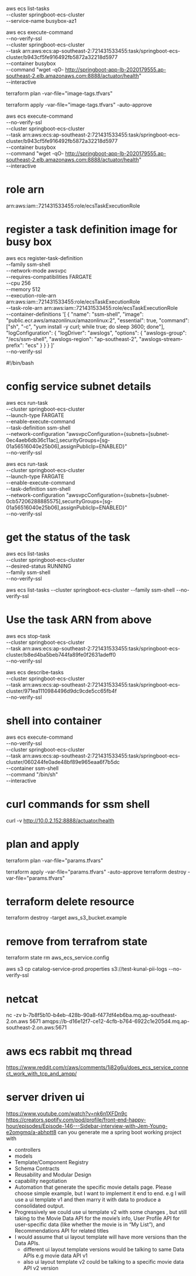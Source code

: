 aws ecs list-tasks \
--cluster springboot-ecs-cluster \
--service-name busybox-az1

aws ecs execute-command \
--no-verify-ssl \
--cluster springboot-ecs-cluster \
--task arn:aws:ecs:ap-southeast-2:721431533455:task/springboot-ecs-cluster/b943cf5fe916492fb5872a32218d5977 \
--container busybox \
--command "wget -qO- http://springboot-app-lb-2020179555.ap-southeast-2.elb.amazonaws.com:8888/actuator/health" \
--interactive


terraform plan -var-file="image-tags.tfvars"

terraform apply -var-file="image-tags.tfvars" -auto-approve


aws ecs execute-command \
--no-verify-ssl \
--cluster springboot-ecs-cluster \
--task arn:aws:ecs:ap-southeast-2:721431533455:task/springboot-ecs-cluster/b943cf5fe916492fb5872a32218d5977 \
--container busybox \
--command "wget -qO- http://springboot-app-lb-2020179555.ap-southeast-2.elb.amazonaws.com:8888/actuator/health" \
--interactive

# role arn
arn:aws:iam::721431533455:role/ecsTaskExecutionRole


# register a task definition image for busy box 
aws ecs register-task-definition \
--family ssm-shell \
--network-mode awsvpc \
--requires-compatibilities FARGATE \
--cpu 256 \
--memory 512 \
--execution-role-arn arn:aws:iam::721431533455:role/ecsTaskExecutionRole \
--task-role-arn arn:aws:iam::721431533455:role/ecsTaskExecutionRole \
--container-definitions '[
{
"name": "ssm-shell",
"image": "public.ecr.aws/amazonlinux/amazonlinux:2",
"essential": true,
"command": ["sh", "-c", "yum install -y curl; while true; do sleep 3600; done"],
"logConfiguration": {
"logDriver": "awslogs",
"options": {
"awslogs-group": "/ecs/ssm-shell",
"awslogs-region": "ap-southeast-2",
"awslogs-stream-prefix": "ecs"
}
}
}
]' \
--no-verify-ssl

#!/bin/bash
# config service subnet details
aws ecs run-task \
--cluster springboot-ecs-cluster \
--launch-type FARGATE \
--enable-execute-command \
--task-definition ssm-shell \
--network-configuration "awsvpcConfiguration={subnets=[subnet-0ec4aeb6db36c11ac],securityGroups=[sg-01a56516040e25b06],assignPublicIp=ENABLED}" \
--no-verify-ssl



aws ecs run-task \
--cluster springboot-ecs-cluster \
--launch-type FARGATE \
--enable-execute-command \
--task-definition ssm-shell \
--network-configuration "awsvpcConfiguration={subnets=[subnet-0cb57206288885575],securityGroups=[sg-01a56516040e25b06],assignPublicIp=ENABLED}" \
--no-verify-ssl

# get the status of the task 
aws ecs list-tasks \
--cluster springboot-ecs-cluster \
--desired-status RUNNING \
--family ssm-shell \
--no-verify-ssl

aws ecs list-tasks --cluster springboot-ecs-cluster --family ssm-shell --no-verify-ssl

# Use the task ARN from above
aws ecs stop-task \
--cluster springboot-ecs-cluster \
--task arn:aws:ecs:ap-southeast-2:721431533455:task/springboot-ecs-cluster/b8ed4ba5beb744fa89fe0f2631adeff0 \
--no-verify-ssl

aws ecs describe-tasks \
--cluster springboot-ecs-cluster \
--task arn:aws:ecs:ap-southeast-2:721431533455:task/springboot-ecs-cluster/971ea1110984496d9dc9cde5cc65fb4f \
--no-verify-ssl

# shell into container
aws ecs execute-command \
--no-verify-ssl \
--cluster springboot-ecs-cluster \
--task arn:aws:ecs:ap-southeast-2:721431533455:task/springboot-ecs-cluster/060244fe0ade48bf89e965eaa6f7b5dc \
--container ssm-shell \
--command "/bin/sh" \
--interactive


# curl commands for ssm shell
curl -v http://10.0.2.152:8888/actuator/health


# plan and apply
terraform plan -var-file="params.tfvars"

terraform apply -var-file="params.tfvars" -auto-approve
terraform destroy -var-file="params.tfvars"


# terraform delete resource 

terraform destroy -target aws_s3_bucket.example

# remove from terrafrom state
terraform state rm aws_ecs_service.config

aws s3 cp catalog-service-prod.properties s3://test-kunal-pii-logs --no-verify-ssl

# netcat 
nc -zv b-7b8f5b10-b4eb-428b-90a8-f477df4eb6ba.mq.ap-southeast-2.on.aws 5671
amqps://b-d16e12f7-ce12-4cfb-b764-6922c1e205d4.mq.ap-southeast-2.on.aws:5671

# aws ecs rabbit mq thread
https://www.reddit.com/r/aws/comments/1j82g6u/does_ecs_service_connect_work_with_tcp_and_amqp/

# server driven ui
https://www.youtube.com/watch?v=nk6n1XFDn9c
https://creators.spotify.com/pod/profile/front-end-happy-hour/episodes/Episode-146---Sidebar-interview-with-Jem-Young-e2omgmq/a-abhptt8
can you generate me a spring boot working project with
- controllers
- models
- Template/Component Registry
- Schema Contracts
- Reusability and Modular Design
- capability negotiation
- Automation
  that generate the specific movie details page. Please choose simple example, but I want to implement it end to end. e.g I will use a ui template v1 and then marry it with data to produce a consolidated output. 
- Progressively we could use ui template v2 with some changes , but still taking to the  Movie Data API for the movie’s info, User Profile API for user-specific data (like whether the movie is in “My List”), 
  and Recommendations API for related titles
- I would assume that ui layout template will have more versions than the Data APIs. 
  - different ui layout template versions would be talking to same Data APIs e.g movie data API v1
  - also ui layout template v2 could be talking to a specific movie data API v2 version
  

